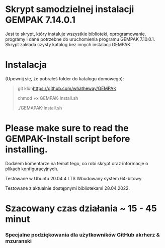 # Skrypt samodzielnej instalacji GEMPAK 7.14.0.1

Jest to skrypt, który instaluje wszystkie biblioteki, oprogramowanie, programy i dane potrzebne do uruchomienia programu GEMPAK 7.10.0.1. Skrypt zakłada czysty katalog bez innych instalacji GEMPAK.

# Instalacja

(Upewnij się, że pobrałeś folder do katalogu domowego):

> git klon<https://github.com/whatheway/GEMPAK>
>
> chmod +x GEMPAK-Install.sh
>
> ./GEMAPAK-Install.sh

# Please make sure to read the GEMPAK-Install script before installing.

Dodałem komentarze na temat tego, co robi skrypt oraz informacje o plikach konfiguracyjnych.

Testowane w Ubuntu 20.04.4 LTS
Wbudowany system 64-bitowy

Testowane z aktualnie dostępnymi bibliotekami 28.04.2022.

# Szacowany czas działania ~ 15 - 45 minut

### Specjalne podziękowania dla użytkowników GitHub akrherz & mzuranski
